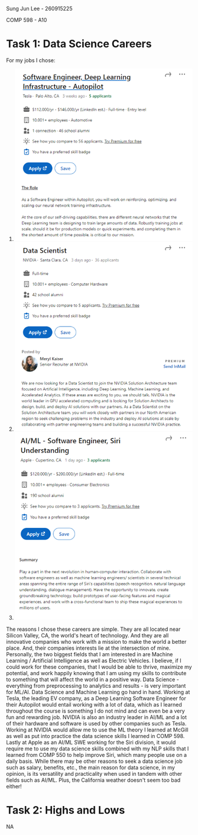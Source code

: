 Sung Jun Lee - 260915225

COMP 598 - A10

# Task 1: Data Science Careers

For my jobs I chose:

1. ![Data Scientist @ Tesla in Fremont, CA](./images/Tesla.PNG)
2. ![Data Scientist @ NVIDIA in Santa Clara, CA](./images/Nvidia.PNG)
3. ![AI/ML - Software Engineer @ Apple in Cupertino, CA](./images/Apple.png)

The reasons I chose these careers are simple. They are all located near Silicon Valley, CA, the world's heart of technology. And they are all innovative companies who work with a mission to make the world a better place. And, their companies interests lie at the intersection of mine. Personally, the two biggest fields that I am interested in are Machine Learning / Artificial Intelligence as well as Electric Vehicles. I believe, if I could work for these companies, that I would be able to thrive, maximize my potential, and work happily knowing that I am using my skills to contribute to something that will affect the world in a positive way. Data Science - everything from preprocessing to analytics and results - is very important for ML/AI. Data Science and Machine Learning go hand in hand. Working at Tesla, the leading EV company, as a Deep Learning Software Engineer for their Autopilot would entail working with a lot of data, which as I learned throughout the course is something I do not mind and can even be a very fun and rewarding job. NVIDIA is also an industry leader in AI/ML and a lot of their hardware and software is used by other companies such as Tesla. Working at NVIDIA would allow me to use the ML theory I learned at McGill as well as put into practice the data science skills I learned in COMP 598. Lastly at Apple as an AI/ML SWE working for the Siri division, it would require me to use my data science skills combined with my NLP skills that I learned from COMP 550 to help improve Siri, which many people use on a daily basis. While there may be other reasons to seek a data science job such as salary, benefits, etc., the main reason for data science, in my opinion, is its versatility and practicality when used in tandem with other fields such as AI/ML. Plus, the California weather doesn't seem too bad either!

# Task 2: Highs and Lows

NA
